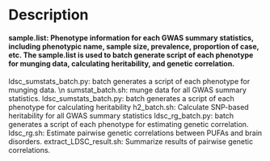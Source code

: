 # Description
#### sample.list: Phenotype information for each GWAS summary statistics, including phenotypic name, sample size, prevalence, proportion of case, etc. The sample.list is used to batch generate script of each phenotype for munging data, calculating heritability, and genetic correlation.
ldsc_sumstats_batch.py: batch generates a script of each phenotype for munging data. \n
sumstat_batch.sh: munge data for all GWAS summary statistics.
ldsc_sumstats_batch.py: batch generates a script of each phenotype for calculating heritability
h2_batch.sh: Calculate SNP-based heritability for all GWAS summary statistics
ldsc_rg_batch.py: batch generates a script of each phenotype for estimating genetic correlation.
ldsc_rg.sh: Estimate pairwise genetic correlations between PUFAs and brain disorders.
extract_LDSC_result.sh: Summarize results of pairwise genetic correlations.
